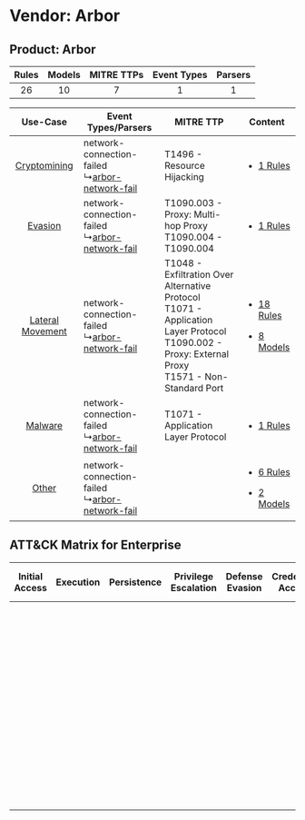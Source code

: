 Vendor: Arbor
=============
Product: Arbor
--------------
| Rules | Models | MITRE TTPs | Event Types | Parsers |
|:-----:|:------:|:----------:|:-----------:|:-------:|
|  26   |   10   |     7      |      1      |    1    |

|    Use-Case    | Event Types/Parsers    | MITRE TTP    | Content    |
|:----:| ---- | ---- | ---- |
|     [Cryptomining](../../../UseCases/uc_cryptomining.md)     |  network-connection-failed<br> ↳[arbor-network-fail](Ps/pC_arbornetworkfail.md)<br> | T1496 - Resource Hijacking<br>    | [<ul><li>1 Rules</li></ul>](RM/r_m_arbor_arbor_Cryptomining.md)    |
|          [Evasion](../../../UseCases/uc_evasion.md)          |  network-connection-failed<br> ↳[arbor-network-fail](Ps/pC_arbornetworkfail.md)<br> | T1090.003 - Proxy: Multi-hop Proxy<br>T1090.004 - T1090.004<br>    | [<ul><li>1 Rules</li></ul>](RM/r_m_arbor_arbor_Evasion.md)    |
| [Lateral Movement](../../../UseCases/uc_lateral_movement.md) |  network-connection-failed<br> ↳[arbor-network-fail](Ps/pC_arbornetworkfail.md)<br> | T1048 - Exfiltration Over Alternative Protocol<br>T1071 - Application Layer Protocol<br>T1090.002 - Proxy: External Proxy<br>T1571 - Non-Standard Port<br> | [<ul><li>18 Rules</li></ul><ul><li>8 Models</li></ul>](RM/r_m_arbor_arbor_Lateral_Movement.md) |
|          [Malware](../../../UseCases/uc_malware.md)          |  network-connection-failed<br> ↳[arbor-network-fail](Ps/pC_arbornetworkfail.md)<br> | T1071 - Application Layer Protocol<br>    | [<ul><li>1 Rules</li></ul>](RM/r_m_arbor_arbor_Malware.md)    |
|    [Other](../../../UseCases/uc_other.md)    |  network-connection-failed<br> ↳[arbor-network-fail](Ps/pC_arbornetworkfail.md)<br> |    | [<ul><li>6 Rules</li></ul><ul><li>2 Models</li></ul>](RM/r_m_arbor_arbor_Other.md)    |

ATT&CK Matrix for Enterprise
----------------------------
| Initial Access | Execution | Persistence | Privilege Escalation | Defense Evasion | Credential Access | Discovery | Lateral Movement | Collection | Command and Control                                                                                                                                                                                                                                                                                                                                                          | Exfiltration                                                                                | Impact                                                                  |
| -------------- | --------- | ----------- | -------------------- | --------------- | ----------------- | --------- | ---------------- | ---------- | ---------------------------------------------------------------------------------------------------------------------------------------------------------------------------------------------------------------------------------------------------------------------------------------------------------------------------------------------------------------------------- | ------------------------------------------------------------------------------------------- | ----------------------------------------------------------------------- |
|                |           |             |                      |                 |                   |           |                  |            | [Non-Standard Port](https://attack.mitre.org/techniques/T1571)<br><br>[Proxy: Multi-hop Proxy](https://attack.mitre.org/techniques/T1090/003)<br><br>[Proxy: External Proxy](https://attack.mitre.org/techniques/T1090/002)<br><br>[Application Layer Protocol](https://attack.mitre.org/techniques/T1071)<br><br>[Proxy](https://attack.mitre.org/techniques/T1090)<br><br> | [Exfiltration Over Alternative Protocol](https://attack.mitre.org/techniques/T1048)<br><br> | [Resource Hijacking](https://attack.mitre.org/techniques/T1496)<br><br> |
